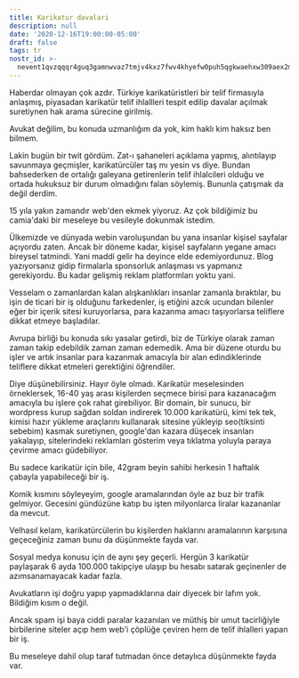 ```yaml
---
title: Karikatur davalari
description: null
date: '2020-12-16T19:00:00-05:00'
draft: false
tags: tr
nostr_id: >-
  nevent1qvzqqqr4guq3gamnwvaz7tmjv4kxz7fwv4khyefw0puh5qgkwaehxw309aex2mrp0yhxummnw3ezucnpdejqz9rhwden5te0wfjkccte9ejxzmt4wvhxjmcprpmhxue69uhhyetvv9ujuumwdae8gtnnda3kjctvqyxhwumn8ghj7mn0wvhxcmmvqyt8wumn8ghj7un9d3shjtnswf5k6ctv9ehx2aqppamhxue69uhkummnw3ezumt0d5q3vamnwvaz7tmjv4kxz7fwdehhxtnnda3kjctvqyd8wumn8ghj7ctjw35kxmr9wvhxcctev4erxtnwv4mhxqg7waehxw309akkcuewv94kgetwd9azuetyw5h8gu30dehhxarjqqs9cep7uwln859vr4f6epx2smwkhagfcy3zme307s60tyyqutv58qsc9p84p
---
```



Haberdar olmayan çok azdır. Türkiye karikatüristleri bir telif firmasıyla anlaşmış, piyasadan karikatür telif ihlallleri tespit edilip davalar açılmak suretiynen hak arama sürecine girilmiş.
<!--more-->
Avukat değilim, bu konuda uzmanlığım da yok, kim haklı kim haksız ben bilmem. 

Lakin bugün bir twit gördüm. Zat-ı şahaneleri açıklama yapmış, alıntılayıp savunmaya geçmişler, karikatürcüler taş mı yesin vs diye. Bundan bahsederken de ortalığı galeyana getirenlerin telif ihlalcileri olduğu ve ortada hukuksuz bir durum olmadığını falan söylemiş. Bununla çatışmak da değil derdim.

15 yıla yakın zamandır web'den ekmek yiyoruz. Az çok bildiğimiz bu camia'daki bir meseleye bu vesileyle dokunmak istedim.

Ülkemizde ve dünyada webin varoluşundan bu yana insanlar kişisel sayfalar açıyordu zaten. Ancak bir döneme kadar, kişisel sayfaların yegane amacı bireysel tatmindi. Yani maddi gelir ha deyince elde edemiyordunuz. Blog yazıyorsanız gidip firmalarla sponsorluk anlaşması vs yapmanız gerekiyordu. Bu kadar gelişmiş reklam platformları yoktu yani. 

Vesselam o zamanlardan kalan alışkanlıkları insanlar zamanla bıraktılar, bu işin de ticari bir iş olduğunu farkedenler, iş etiğini azcık ucundan bilenler eğer bir içerik sitesi kuruyorlarsa, para kazanma amacı taşıyorlarsa teliflere dikkat etmeye başladılar. 

Avrupa birliği bu konuda sıkı yasalar getirdi, biz de Türkiye olarak zaman zaman takip edebildik zaman zaman edemedik. Ama bir düzene oturdu bu işler ve artık insanlar para kazanmak amacıyla bir alan edindiklerinde teliflere dikkat etmeleri gerektiğini öğrendiler.

Diye düşünebilirsiniz. Hayır öyle olmadı. Karikatür meselesinden örneklersek, 16-40 yaş arası kişilerden seçmece birisi para kazanacağım amacıyla bu işlere çok rahat girebiliyor. Bir domain, bir sunucu, bir wordpress kurup sağdan soldan indirerek 10.000 karikatürü, kimi tek tek, kimisi hazır yükleme araçlarını kullanarak sitesine yükleyip seo(tiksinti sebebim) kasmak suretiynen, google'dan kazara düşecek insanları yakalayıp, sitelerindeki reklamları gösterim veya tıklatma yoluyla paraya çevirme amacı güdebiliyor. 

Bu sadece karikatür için bile, 42gram beyin sahibi herkesin 1 haftalık çabayla yapabileceği bir iş. 

Komik kısmını söyleyeyim, google aramalarından öyle az buz bir trafik gelmiyor. Gecesini gündüzüne katıp bu işten milyonlarca liralar kazananlar da mevcut. 

Velhasıl kelam, karikatürcülerin bu kişilerden haklarını aramalarının karşısına geçeceğiniz zaman bunu da düşünmekte fayda var. 

Sosyal medya konusu için de aynı şey geçerli. Hergün 3 karikatür paylaşarak 6 ayda 100.000 takipçiye ulaşıp bu hesabı satarak geçinenler de azımsanamayacak kadar fazla. 

Avukatların işi doğru yapıp yapmadıklarına dair diyecek bir lafım yok. Bildiğim kısım o değil. 

Ancak spam işi baya ciddi paralar kazanılan ve müthiş bir umut tacirliğiyle birbilerine siteler açıp hem web'i çöplüğe çeviren hem de telif ihlalleri yapan bir iş.

Bu meseleye dahil olup taraf tutmadan önce detaylıca düşünmekte fayda var.

